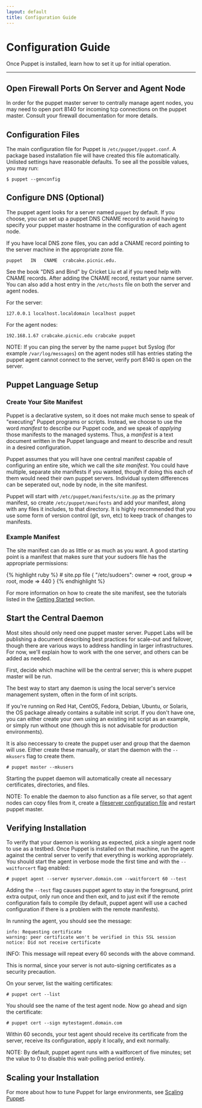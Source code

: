 ```yaml
---
layout: default
title: Configuration Guide
---
```


Configuration Guide
===================

Once Puppet is installed, learn how to set it up for initial operation.

* * *

Open Firewall Ports On Server and Agent Node
--------------------------------------------

In order for the puppet master server to centrally manage agent nodes, you
may need to open port 8140 for incoming tcp connections on the puppet master.
Consult your firewall documentation for more details.

Configuration Files
-------------------

The main configuration file for Puppet is `/etc/puppet/puppet.conf`.  A package based
installation file will have created this file automatically.  Unlisted settings have
reasonable defaults.   To see all the possible values, you may run:

    $ puppet --genconfig

Configure DNS (Optional)
------------------------

The puppet agent looks for a server named `puppet` by default. If you
choose, you can set up a puppet DNS CNAME record to avoid having to
specify your puppet master hostname in the configuration of each agent node.

If you have local DNS zone files, you can add a CNAME record
pointing to the server machine in the appropriate zone file.

    puppet   IN   CNAME  crabcake.picnic.edu.

See the book "DNS and Bind" by Cricket Liu et al if you need help
with CNAME records. After adding the CNAME record, restart your
name server. You can also add a host entry in the `/etc/hosts` file
on both the server and agent nodes.

For the server:

    127.0.0.1 localhost.localdomain localhost puppet

For the agent nodes:

    192.168.1.67 crabcake.picnic.edu crabcake puppet

NOTE: If you can ping the server by the name `puppet` but
Syslog (for example `/var/log/messages`) on the agent nodes still has
entries stating the puppet agent cannot connect to the server,
verify port 8140 is open on the server.

Puppet Language Setup
---------------------

### Create Your Site Manifest

Puppet is a declarative system, so it does not make
much sense to speak of "executing" Puppet programs or scripts.
Instead, we choose to use the word *manifest* to describe
our Puppet code, and we speak of *applying* those manifests to the
managed systems. Thus, a *manifest* is a text document written in the
Puppet language and meant to describe and result in a desired configuration.

Puppet assumes that you will have one
central manifest capable of configuring an entire site, which
we call the *site manifest*. You could have multiple, separate site
manifests if you wanted, though if doing this each of them would need
their own puppet servers.  Individual system differences can be seperated
out, node by node, in the site manifest.

Puppet will start with `/etc/puppet/manifests/site.pp` as the primary
manifest, so create `/etc/puppet/manifests` and add your manifest,
along with any files it includes, to that directory. It is highly
recommended that you use some form of version control (git, svn, etc)
to keep track of changes to manifests.

### Example Manifest

The site manifest can do as little or as much as you want. A
good starting point is a manifest that makes sure that your sudoers file has the
appropriate permissions:

{% highlight ruby %}
    # site.pp
    file { "/etc/sudoers":
        owner => root, group => root, mode => 440
    }
{% endhighlight %}

For more information on how to create the site manifest, see the
tutorials listed in the
[Getting Started](../index.html#getting_started) section.


Start the Central Daemon
------------------------

Most sites should only need one puppet master server. Puppet Labs
will be publishing a document describing best practices for scale-out
and failover, though there are various ways to address handling
in larger infrastructures.  For now, we'll explain how to
work with the one server, and others can be added as needed.

First, decide which machine will be the central server; this is
where puppet master will be run.

The best way to start any daemon is using the local server's
service management system, often in the form of init scripts.

If you're running on Red Hat, CentOS, Fedora, Debian, Ubuntu, or
Solaris, the OS package already contains a suitable init script.
If you don't have one, you can either create your own using an existing
init script as an example, or simply run without one (though this
is not advisable for production environments).

It is also neccessary to create the puppet user and group
that the daemon will use.   Either create these manually, or start
the daemon with the `--mkusers` flag to create them.

    # puppet master --mkusers

Starting the puppet daemon will automatically create all necessary certificates, directories, and files.

NOTE:  To enable the daemon to also function as a file server, so that agent nodes can copy files from it, create a
[fileserver configuration file](./file_serving.html) and restart puppet master.

Verifying Installation
----------------------

To verify that your daemon is working as expected, pick a single
agent node to use as a testbed. Once Puppet is installed on that
machine, run the agent against the central server to verify
that everything is working appropriately. You should start the
agent in verbose mode the first time and with the `--waitforcert` flag enabled:

    # puppet agent --server myserver.domain.com --waitforcert 60 --test

Adding the `--test` flag causes puppet agent to stay in the foreground,
print extra output, only run once and then exit, and to just exit
if the remote configuration fails to compile (by default, puppet agent
will use a cached configuration if there is a problem with the
remote manifests).

In running the agent, you should see the message:

    info: Requesting certificate
    warning: peer certificate won't be verified in this SSL session
    notice: Did not receive certificate

INFO: This message will repeat every 60 seconds with the above
command.

This is normal, since your server is not auto-signing certificates
as a security precaution.

On your server, list the waiting certificates:

    # puppet cert --list

You should see the name of the test agent node. Now go ahead and sign
the certificate:

    # puppet cert --sign mytestagent.domain.com

Within 60 seconds, your test agent should receive its certificate
from the server, receive its configuration, apply it locally, and
exit normally.

NOTE: By default, puppet agent runs with a waitforcert of five minutes; set
the value to 0 to disable this wait-polling period entirely.

Scaling your Installation
-------------------------

For more about how to tune Puppet for large environments, see [Scaling Puppet](./scaling.html).


